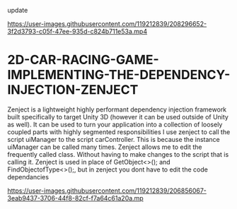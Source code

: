 update


https://user-images.githubusercontent.com/119212839/208296652-3f2d3793-c05f-47ee-935d-c824b711e53a.mp4



# 2D-CAR-RACING-GAME-IMPLEMENTING-THE-DEPENDENCY-INJECTION-ZENJECT
Zenject is a lightweight highly performant dependency injection framework built specifically to target Unity 3D (however it can be used outside of Unity as well). It can be used to turn your application into a collection of loosely coupled parts with highly segmented responsibilities
I use zenject to call the script uiManager to the script carController. This is because the instance uiManager can be called many times.
Zenject allows me to edit the frequently called class. Without having to make changes to the script that is calling it.
Zenject is used in place of GetObject<>(); and FindObjectofType<>();, but in zenject you dont have to edit the code dependancies


https://user-images.githubusercontent.com/119212839/206856067-3eab9437-3706-44f8-82cf-f7a64c61a20a.mp

